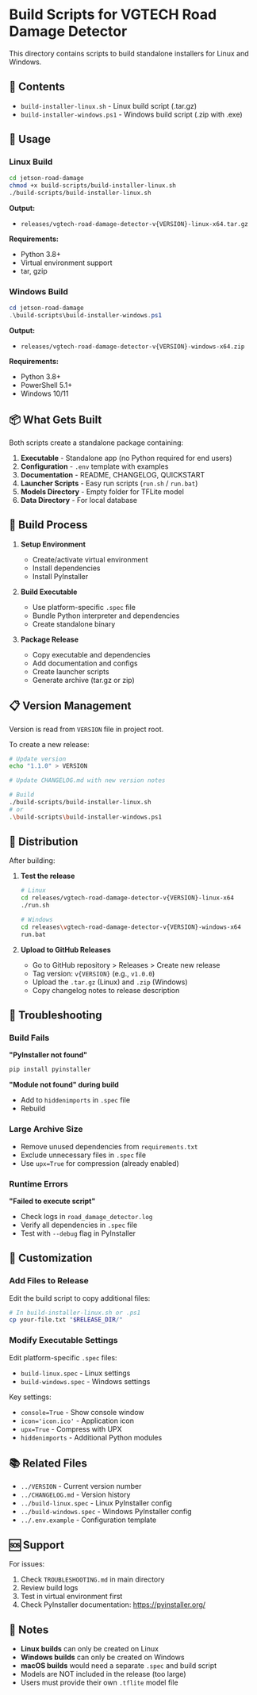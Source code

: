 # Build Scripts for VGTECH Road Damage Detector

This directory contains scripts to build standalone installers for Linux and Windows.

## 📁 Contents

- `build-installer-linux.sh` - Linux build script (.tar.gz)
- `build-installer-windows.ps1` - Windows build script (.zip with .exe)

## 🚀 Usage

### Linux Build

```bash
cd jetson-road-damage
chmod +x build-scripts/build-installer-linux.sh
./build-scripts/build-installer-linux.sh
```

**Output:**
- `releases/vgtech-road-damage-detector-v{VERSION}-linux-x64.tar.gz`

**Requirements:**
- Python 3.8+
- Virtual environment support
- tar, gzip

### Windows Build

```powershell
cd jetson-road-damage
.\build-scripts\build-installer-windows.ps1
```

**Output:**
- `releases/vgtech-road-damage-detector-v{VERSION}-windows-x64.zip`

**Requirements:**
- Python 3.8+
- PowerShell 5.1+
- Windows 10/11

## 📦 What Gets Built

Both scripts create a standalone package containing:

1. **Executable** - Standalone app (no Python required for end users)
2. **Configuration** - `.env` template with examples
3. **Documentation** - README, CHANGELOG, QUICKSTART
4. **Launcher Scripts** - Easy run scripts (`run.sh` / `run.bat`)
5. **Models Directory** - Empty folder for TFLite model
6. **Data Directory** - For local database

## 🔄 Build Process

1. **Setup Environment**
   - Create/activate virtual environment
   - Install dependencies
   - Install PyInstaller

2. **Build Executable**
   - Use platform-specific `.spec` file
   - Bundle Python interpreter and dependencies
   - Create standalone binary

3. **Package Release**
   - Copy executable and dependencies
   - Add documentation and configs
   - Create launcher scripts
   - Generate archive (tar.gz or zip)

## 📋 Version Management

Version is read from `VERSION` file in project root.

To create a new release:

```bash
# Update version
echo "1.1.0" > VERSION

# Update CHANGELOG.md with new version notes

# Build
./build-scripts/build-installer-linux.sh
# or
.\build-scripts\build-installer-windows.ps1
```

## 🎯 Distribution

After building:

1. **Test the release**
   ```bash
   # Linux
   cd releases/vgtech-road-damage-detector-v{VERSION}-linux-x64
   ./run.sh

   # Windows
   cd releases\vgtech-road-damage-detector-v{VERSION}-windows-x64
   run.bat
   ```

2. **Upload to GitHub Releases**
   - Go to GitHub repository > Releases > Create new release
   - Tag version: `v{VERSION}` (e.g., `v1.0.0`)
   - Upload the `.tar.gz` (Linux) and `.zip` (Windows)
   - Copy changelog notes to release description

## 🐛 Troubleshooting

### Build Fails

**"PyInstaller not found"**
```bash
pip install pyinstaller
```

**"Module not found" during build**
- Add to `hiddenimports` in `.spec` file
- Rebuild

### Large Archive Size

- Remove unused dependencies from `requirements.txt`
- Exclude unnecessary files in `.spec` file
- Use `upx=True` for compression (already enabled)

### Runtime Errors

**"Failed to execute script"**
- Check logs in `road_damage_detector.log`
- Verify all dependencies in `.spec` file
- Test with `--debug` flag in PyInstaller

## 🔧 Customization

### Add Files to Release

Edit the build script to copy additional files:

```bash
# In build-installer-linux.sh or .ps1
cp your-file.txt "$RELEASE_DIR/"
```

### Modify Executable Settings

Edit platform-specific `.spec` files:
- `build-linux.spec` - Linux settings
- `build-windows.spec` - Windows settings

Key settings:
- `console=True` - Show console window
- `icon='icon.ico'` - Application icon
- `upx=True` - Compress with UPX
- `hiddenimports` - Additional Python modules

## 📚 Related Files

- `../VERSION` - Current version number
- `../CHANGELOG.md` - Version history
- `../build-linux.spec` - Linux PyInstaller config
- `../build-windows.spec` - Windows PyInstaller config
- `../.env.example` - Configuration template

## 🆘 Support

For issues:
1. Check `TROUBLESHOOTING.md` in main directory
2. Review build logs
3. Test in virtual environment first
4. Check PyInstaller documentation: https://pyinstaller.org/

## 📝 Notes

- **Linux builds** can only be created on Linux
- **Windows builds** can only be created on Windows
- **macOS builds** would need a separate `.spec` and build script
- Models are NOT included in the release (too large)
- Users must provide their own `.tflite` model file
